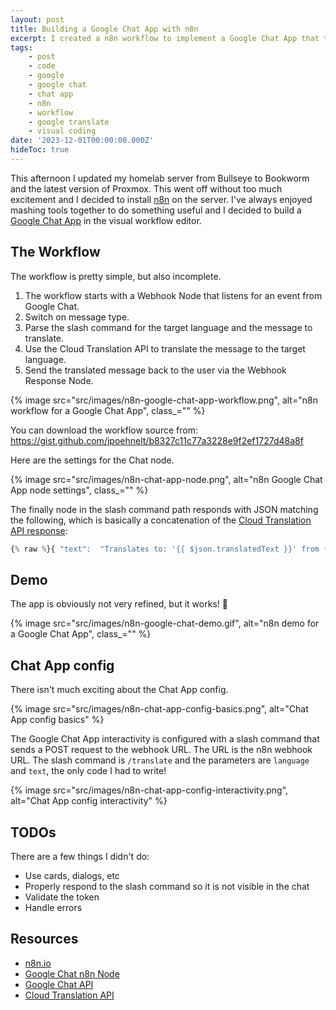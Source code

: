 ```yaml
---
layout: post
title: Building a Google Chat App with n8n
excerpt: I created a n8n workflow to implement a Google Chat App that translates messages.
tags:
    - post
    - code
    - google
    - google chat
    - chat app
    - n8n
    - workflow
    - google translate
    - visual coding
date: '2023-12-01T00:00:00.000Z'
hideToc: true
---
```


This afternoon I updated my homelab server from Bullseye to Bookworm and the latest version of Proxmox. This went off without too much excitement and I decided to install [n8n](https://n8n.io/) on the server. I've always enjoyed mashing tools together to do something useful and I decided to build a [Google Chat App](https://developers.google.com/chat) in the visual workflow editor.

## The Workflow

The workflow is pretty simple, but also incomplete.

1. The workflow starts with a Webhook Node that listens for an event from Google Chat.
2. Switch on message type.
3. Parse the slash command for the target language and the message to translate.
4. Use the Cloud Translation API to translate the message to the target language.
5. Send the translated message back to the user via the Webhook Response Node.

{% image src="src/images/n8n-google-chat-app-workflow.png", alt="n8n workflow for a Google Chat App", class_="" %}

You can download the workflow source from: https://gist.github.com/jpoehnelt/b8327c11c77a3228e9f2ef1727d48a8f

Here are the settings for the Chat node.

{% image src="src/images/n8n-chat-app-node.png", alt="n8n Google Chat App node settings", class_="" %}

The finally node in the slash command path responds with JSON matching the following, which is basically a concatenation of the [Cloud Translation API response](https://cloud.google.com/translate/docs/reference/rest/v3/TranslateTextResponse#Translation):

```js
{% raw %}{ "text":  "Translates to: '{{ $json.translatedText }}' from {{ $json.detectedSourceLanguage }}."}{% endraw %}
```

## Demo

The app is obviously not very refined, but it works! :tada:

{% image src="src/images/n8n-google-chat-demo.gif", alt="n8n demo for a Google Chat App", class_="" %}

## Chat App config

There isn't much exciting about the Chat App config.

{% image src="src/images/n8n-chat-app-config-basics.png", alt="Chat App config basics" %}

The Google Chat App interactivity is configured with a slash command that sends a POST request to the webhook URL. The URL is the n8n webhook URL. The slash command is `/translate` and the parameters are `language` and `text`, the only code I had to write!

{% image src="src/images/n8n-chat-app-config-interactivity.png", alt="Chat App config interactivity" %}

## TODOs

There are a few things I didn't do:

- Use cards, dialogs, etc
- Properly respond to the slash command so it is not visible in the chat
- Validate the token
- Handle errors

## Resources

- [n8n.io](https://n8n.io/)
- [Google Chat n8n Node](https://docs.n8n.io/integrations/builtin/app-nodes/n8n-nodes-base.googlechat/)
- [Google Chat API](https://developers.google.com/chat)
- [Cloud Translation API](https://cloud.google.com/translate)
